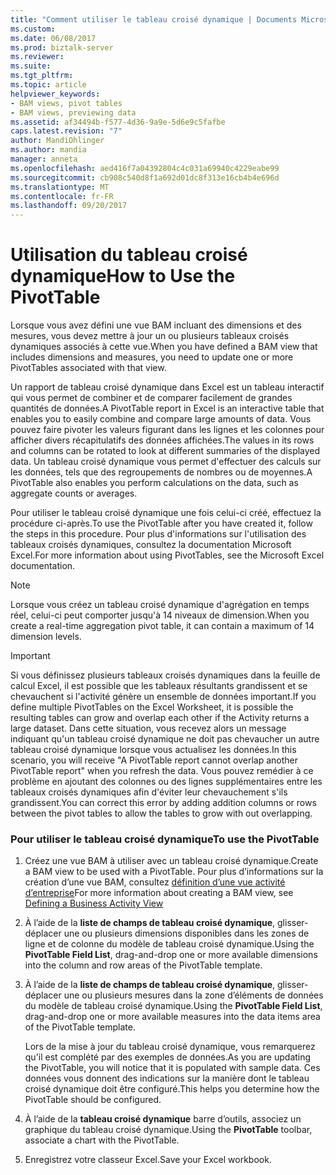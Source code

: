 ```yaml
---
title: "Comment utiliser le tableau croisé dynamique | Documents Microsoft"
ms.custom: 
ms.date: 06/08/2017
ms.prod: biztalk-server
ms.reviewer: 
ms.suite: 
ms.tgt_pltfrm: 
ms.topic: article
helpviewer_keywords:
- BAM views, pivot tables
- BAM views, previewing data
ms.assetid: af34494b-f577-4d36-9a9e-5d6e9c5fafbe
caps.latest.revision: "7"
author: MandiOhlinger
ms.author: mandia
manager: anneta
ms.openlocfilehash: aed416f7a04392804c4c031a69940c4229eabe99
ms.sourcegitcommit: cb908c540d8f1a692d01dc8f313e16cb4b4e696d
ms.translationtype: MT
ms.contentlocale: fr-FR
ms.lasthandoff: 09/20/2017
---
```

# <a name="how-to-use-the-pivottable"></a><span data-ttu-id="629ac-102">Utilisation du tableau croisé dynamique</span><span class="sxs-lookup"><span data-stu-id="629ac-102">How to Use the PivotTable</span></span>
<span data-ttu-id="629ac-103">Lorsque vous avez défini une vue BAM incluant des dimensions et des mesures, vous devez mettre à jour un ou plusieurs tableaux croisés dynamiques associés à cette vue.</span><span class="sxs-lookup"><span data-stu-id="629ac-103">When you have defined a BAM view that includes dimensions and measures, you need to update one or more PivotTables associated with that view.</span></span>  
  
 <span data-ttu-id="629ac-104">Un rapport de tableau croisé dynamique dans Excel est un tableau interactif qui vous permet de combiner et de comparer facilement de grandes quantités de données.</span><span class="sxs-lookup"><span data-stu-id="629ac-104">A PivotTable report in Excel is an interactive table that enables you to easily combine and compare large amounts of data.</span></span> <span data-ttu-id="629ac-105">Vous pouvez faire pivoter les valeurs figurant dans les lignes et les colonnes pour afficher divers récapitulatifs des données affichées.</span><span class="sxs-lookup"><span data-stu-id="629ac-105">The values in its rows and columns can be rotated to look at different summaries of the displayed data.</span></span> <span data-ttu-id="629ac-106">Un tableau croisé dynamique vous permet d'effectuer des calculs sur les données, tels que des regroupements de nombres ou de moyennes.</span><span class="sxs-lookup"><span data-stu-id="629ac-106">A PivotTable also enables you perform calculations on the data, such as aggregate counts or averages.</span></span>  
  
 <span data-ttu-id="629ac-107">Pour utiliser le tableau croisé dynamique une fois celui-ci créé, effectuez la procédure ci-après.</span><span class="sxs-lookup"><span data-stu-id="629ac-107">To use the PivotTable after you have created it, follow the steps in this procedure.</span></span> <span data-ttu-id="629ac-108">Pour plus d'informations sur l'utilisation des tableaux croisés dynamiques, consultez la documentation Microsoft Excel.</span><span class="sxs-lookup"><span data-stu-id="629ac-108">For more information about using PivotTables, see the Microsoft Excel documentation.</span></span>  
  
> [!NOTE]
>  <span data-ttu-id="629ac-109">Lorsque vous créez un tableau croisé dynamique d'agrégation en temps réel, celui-ci peut comporter jusqu'à 14 niveaux de dimension.</span><span class="sxs-lookup"><span data-stu-id="629ac-109">When you create a real-time aggregation pivot table, it can contain a maximum of 14 dimension levels.</span></span>  
  
> [!IMPORTANT]
>  <span data-ttu-id="629ac-110">Si vous définissez plusieurs tableaux croisés dynamiques dans la feuille de calcul Excel, il est possible que les tableaux résultants grandissent et se chevauchent si l'activité génère un ensemble de données important.</span><span class="sxs-lookup"><span data-stu-id="629ac-110">If you define multiple PivotTables on the Excel Worksheet, it is possible the resulting tables can grow and overlap each other if the Activity returns a large dataset.</span></span> <span data-ttu-id="629ac-111">Dans cette situation, vous recevez alors un message indiquant qu'un tableau croisé dynamique ne doit pas chevaucher un autre tableau croisé dynamique lorsque vous actualisez les données.</span><span class="sxs-lookup"><span data-stu-id="629ac-111">In this scenario, you will receive "A PivotTable report cannot overlap another PivotTable report" when you refresh the data.</span></span> <span data-ttu-id="629ac-112">Vous pouvez remédier à ce problème en ajoutant des colonnes ou des lignes supplémentaires entre les tableaux croisés dynamiques afin d'éviter leur chevauchement s'ils grandissent.</span><span class="sxs-lookup"><span data-stu-id="629ac-112">You can correct this error by adding addition columns or rows between the pivot tables to allow the tables to grow with out overlapping.</span></span>  
  
### <a name="to-use-the-pivottable"></a><span data-ttu-id="629ac-113">Pour utiliser le tableau croisé dynamique</span><span class="sxs-lookup"><span data-stu-id="629ac-113">To use the PivotTable</span></span>  
  
1.  <span data-ttu-id="629ac-114">Créez une vue BAM à utiliser avec un tableau croisé dynamique.</span><span class="sxs-lookup"><span data-stu-id="629ac-114">Create a BAM view to be used with a PivotTable.</span></span> <span data-ttu-id="629ac-115">Pour plus d’informations sur la création d’une vue BAM, consultez [définition d’une vue activité d’entreprise](../core/defining-a-bam-view.md)</span><span class="sxs-lookup"><span data-stu-id="629ac-115">For more information about creating a BAM view, see [Defining a Business Activity View](../core/defining-a-bam-view.md)</span></span>  
  
2.  <span data-ttu-id="629ac-116">À l’aide de la **liste de champs de tableau croisé dynamique**, glisser-déplacer une ou plusieurs dimensions disponibles dans les zones de ligne et de colonne du modèle de tableau croisé dynamique.</span><span class="sxs-lookup"><span data-stu-id="629ac-116">Using the **PivotTable Field List**, drag-and-drop one or more available dimensions into the column and row areas of the PivotTable template.</span></span>  
  
3.  <span data-ttu-id="629ac-117">À l’aide de la **liste de champs de tableau croisé dynamique**, glisser-déplacer une ou plusieurs mesures dans la zone d’éléments de données du modèle de tableau croisé dynamique.</span><span class="sxs-lookup"><span data-stu-id="629ac-117">Using the  **PivotTable Field List**, drag-and-drop one or more available measures into the data items area of the PivotTable template.</span></span>  
  
     <span data-ttu-id="629ac-118">Lors de la mise à jour du tableau croisé dynamique, vous remarquerez qu'il est complété par des exemples de données.</span><span class="sxs-lookup"><span data-stu-id="629ac-118">As you are updating the PivotTable, you will notice that it is populated with sample data.</span></span> <span data-ttu-id="629ac-119">Ces données vous donnent des indications sur la manière dont le tableau croisé dynamique doit être configuré.</span><span class="sxs-lookup"><span data-stu-id="629ac-119">This helps you determine how the PivotTable should be configured.</span></span>  
  
4.  <span data-ttu-id="629ac-120">À l’aide de la **tableau croisé dynamique** barre d’outils, associez un graphique du tableau croisé dynamique.</span><span class="sxs-lookup"><span data-stu-id="629ac-120">Using the **PivotTable** toolbar, associate a chart with the PivotTable.</span></span>  
  
5.  <span data-ttu-id="629ac-121">Enregistrez votre classeur Excel.</span><span class="sxs-lookup"><span data-stu-id="629ac-121">Save your Excel workbook.</span></span>